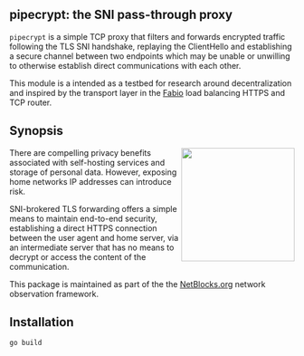 ## pipecrypt: the SNI pass-through proxy

``pipecrypt`` is a simple TCP proxy that filters and forwards encrypted traffic
following the TLS SNI handshake, replaying the ClientHello and establishing a secure channel between
two endpoints which may be unable or unwilling to otherwise establish direct communications with each other.

This module is a intended as a testbed for research around decentralization and
inspired by the transport layer in the [Fabio](https://github.com/fabiolb/fabio) load
balancing HTTPS and TCP router.

## Synopsis

<img src="https://netblocks.org/files/netblocks-logo.png" width="200px" align="right" />

There are compelling privacy benefits associated with self-hosting services and
storage of personal data. However, exposing home networks IP addresses can introduce risk.

SNI-brokered TLS forwarding offers a simple means to maintain end-to-end security, establishing a direct
HTTPS connection between the user agent and home server, via an intermediate server
that has no means to decrypt or access the content of the communication.

This package is maintained as part of the the
[NetBlocks.org](https://netblocks.org) network observation framework.


## Installation

```sh
go build
```

